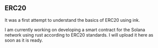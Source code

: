 ## ERC20 

It was a first attempt to understand the basics of ERC20 using ink.

I am currently working on developing a smart contract for the Solana network using rust according to ERC20 standards. I will upload it here as soon as it is ready.
